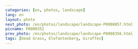 ```yaml
---
categories: [en, photos, landscape]
lang: en
layout: photo
next_photo: /en/photos/landscape/landscape-P0000057.html
picname: P0000352
prev_photo: /en/photos/landscape/landscape-P0000356.html
tags: [Dead Grass, Elefantenberg, Giraffes]
---
```

